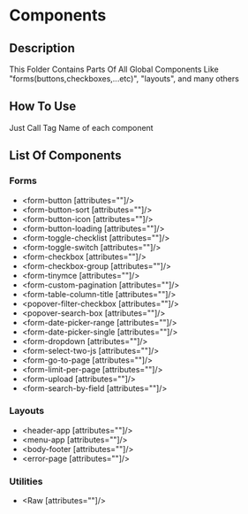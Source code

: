 # Components

## Description
This Folder Contains Parts Of All Global Components Like "forms(buttons,checkboxes,...etc)", "layouts", and many others

## How To Use
Just Call Tag Name of each component

## List Of Components
### Forms
- <form-button [attributes=""]/>
- <form-button-sort [attributes=""]/>
- <form-button-icon [attributes=""]/>
- <form-button-loading [attributes=""]/>
- <form-toggle-checklist [attributes=""]/>
- <form-toggle-switch [attributes=""]/>
- <form-checkbox [attributes=""]/>
- <form-checkbox-group [attributes=""]/>
- <form-tinymce [attributes=""]/>
- <form-custom-pagination [attributes=""]/>
- <form-table-column-title [attributes=""]/>
- <popover-filter-checkbox [attributes=""]/>
- <popover-search-box [attributes=""]/>
- <form-date-picker-range [attributes=""]/>
- <form-date-picker-single [attributes=""]/>
- <form-dropdown [attributes=""]/>
- <form-select-two-js [attributes=""]/>
- <form-go-to-page [attributes=""]/>
- <form-limit-per-page [attributes=""]/>
- <form-upload [attributes=""]/>
- <form-search-by-field [attributes=""]/>

### Layouts
- <header-app [attributes=""]/>
- <menu-app [attributes=""]/>
- <body-footer [attributes=""]/>
- <error-page [attributes=""]/>

### Utilities
- <Raw [attributes=""]/>